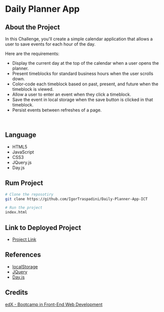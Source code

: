 # Daily Planner App
## About the Project
In this Challenge, you'll create a simple calendar application that allows a user to save events for each hour of the day.

Here are the requirements:
- Display the current day at the top of the calendar when a user opens the planner.
- Present timeblocks for standard business hours when the user scrolls down.
- Color-code each timeblock based on past, present, and future when the timeblock is viewed.
- Allow a user to enter an event when they click a timeblock.
- Save the event in local storage when the save button is clicked in that timeblock.
- Persist events between refreshes of a page.
<br>


## Language
- HTML5
- JavaScript
- CSS3
- JQuery.js
- Day.js

## Rum Project
```bash
# Clone the reposotiry 
git clone https://github.com/IgorTraspadini/Daily-Planner-App-ICT

# Run the project
index.html
```

## Link to Deployed Project
- [Project Link](https://igortraspadini.github.io/Daily-Planner-App-ICT/)

## References 
- [localStorage](https://www.w3schools.com/jsref/prop_win_localstorage.asp)
- [JQuery](https://jquery.com/)
- [Day.js](https://day.js.org/en/)

## Credits
[edX - Bootcamp in Front-End Web Development](https://www.edx.org/course/skills-bootcamp-in-front-end-web-development?parent_component=new-on-edx&webview=false&campaign=Skills+Bootcamp+in+Front-End+Web+Development&source=edx&product_category=boot-camp&placement_url=https%3A%2F%2Fwww.edx.org%2F)

